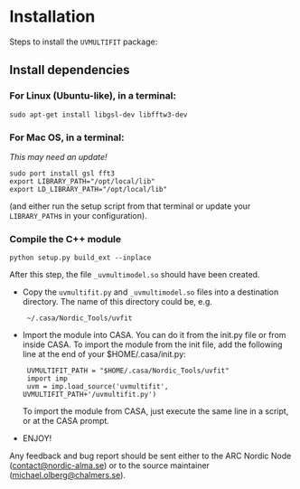 # Installation

Steps to install the `UVMULTIFIT` package:

## Install dependencies

### For Linux (Ubuntu-like), in a terminal:

    sudo apt-get install libgsl-dev libfftw3-dev

### For Mac OS, in a terminal:
_This may need an update!_

    sudo port install gsl fft3
    export LIBRARY_PATH="/opt/local/lib"
    export LD_LIBRARY_PATH="/opt/local/lib"

(and either run the setup script from that terminal or update your
`LIBRARY_PATH`s in your configuration).

### Compile the C++ module

    python setup.py build_ext --inplace

After this step, the file `_uvmultimodel.so` should have been created.

 * Copy the `uvmultifit.py` and `_uvmultimodel.so` files into a
   destination directory. The name of this directory could be, e.g.

        ~/.casa/Nordic_Tools/uvfit

 * Import the module into CASA. You can do it from the init.py file or
   from inside CASA. To import the module from the init file, add the
   following line at the end of your $HOME/.casa/init.py:

        UVMULTIFIT_PATH = "$HOME/.casa/Nordic_Tools/uvfit"
        import imp
        uvm = imp.load_source('uvmultifit', UVMULTIFIT_PATH+'/uvmultifit.py')

   To import the module from CASA, just execute the same line in a script,
   or at the CASA prompt.

 * ENJOY!

Any feedback and bug report should be sent either to the ARC Nordic
Node (contact@nordic-alma.se) or to the source maintainer
(michael.olberg@chalmers.se).
